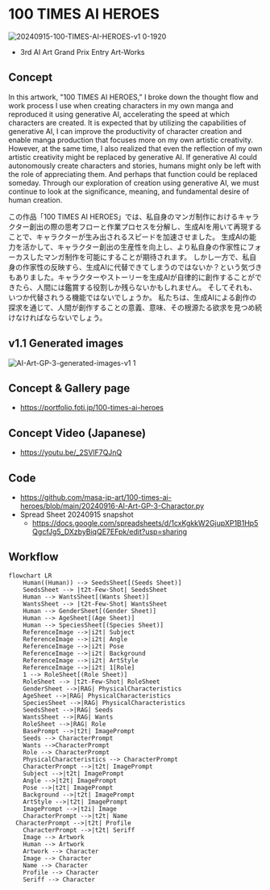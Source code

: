 # 100 TIMES AI HEROES
![20240915-100-TIMES-AI-HEROES-v1 0-1920](https://github.com/user-attachments/assets/4bedc96b-0139-4838-8fe9-251ddee41220)
- 3rd AI Art Grand Prix Entry Art-Works

## Concept
In this artwork, "100 TIMES AI HEROES," I broke down the thought flow and work process I use when creating characters in my own manga and reproduced it using generative AI, accelerating the speed at which characters are created.
It is expected that by utilizing the capabilities of generative AI, I can improve the productivity of character creation and enable manga production that focuses more on my own artistic creativity.
However, at the same time, I also realized that even the reflection of my own artistic creativity might be replaced by generative AI. If generative AI could autonomously create characters and stories, humans might only be left with the role of appreciating them.
And perhaps that function could be replaced someday.
Through our exploration of creation using generative AI, we must continue to look at the significance, meaning, and fundamental desire of human creation.

この作品「100 TIMES AI HEROES」では、私自身のマンガ制作におけるキャラクター創出の際の思考フローと作業プロセスを分解し、生成AIを用いて再現することで、キャラクターが生み出されるスピードを加速させました。
生成AIの能力を活かして、キャラクター創出の生産性を向上し、より私自身の作家性にフォーカスしたマンガ制作を可能にすることが期待されます。
しかし一方で、私自身の作家性の反映すら、生成AIに代替できてしまうのではないか？という気づきもありました。キャラクターやストーリーを生成AIが自律的に創作することができたら、人間には鑑賞する役割しか残らないかもしれません。
そしてそれも、いつか代替されうる機能ではないでしょうか。
私たちは、生成AIによる創作の探求を通じて、人間が創作することの意義、意味、その根源たる欲求を見つめ続けなければならないでしょう。

## v1.1 Generated images
![AI-Art-GP-3-generated-images-v1 1](https://github.com/user-attachments/assets/217688a2-952b-4f6f-8d36-607a40ad7afe)

## Concept & Gallery page
- https://portfolio.foti.jp/100-times-ai-heroes

## Concept Video (Japanese)
- https://youtu.be/_2SVlF7QJnQ

## Code
- https://github.com/masa-jp-art/100-times-ai-heroes/blob/main/20240916-AI-Art-GP-3-Charactor.py
- Spread Sheet 20240915 snapshot
  - https://docs.google.com/spreadsheets/d/1cxKgkkW2GjupXP1B1Hp5QgcfJg5_DXzbyBiqQE7EFpk/edit?usp=sharing
 
## Workflow
```mermaid
flowchart LR
	Human((Human)) --> SeedsSheet[(Seeds Sheet)] 
	SeedsSheet --> |t2t-Few-Shot| SeedsSheet
	Human --> WantsSheet[(Wants Sheet)] 
	WantsSheet --> |t2t-Few-Shot| WantsSheet
	Human --> GenderSheet[(Gender Sheet)] 
	Human --> AgeSheet[(Age Sheet)] 
	Human --> SpeciesSheet[(Species Sheet)] 
	ReferenceImage -->|i2t| Subject
	ReferenceImage -->|i2t| Angle
	ReferenceImage -->|i2t| Pose
	ReferenceImage -->|i2t| Background
	ReferenceImage -->|i2t| ArtStyle 
	ReferenceImage -->|i2t| 1[Role] 
	1 --> RoleSheet[(Role Sheet)] 
	RoleSheet --> |t2t-Few-Shot| RoleSheet
	GenderSheet -->|RAG| PhysicalCharacteristics 
	AgeSheet -->|RAG| PhysicalCharacteristics 
	SpeciesSheet -->|RAG| PhysicalCharacteristics 
	SeedsSheet -->|RAG| Seeds 
	WantsSheet -->|RAG| Wants 
	RoleSheet -->|RAG| Role 
	BasePrompt -->|t2t| ImagePrompt
	Seeds --> CharacterPrompt
	Wants -->CharacterPrompt
	Role --> CharacterPrompt
	PhysicalCharacteristics --> CharacterPrompt
	CharacterPrompt -->|t2t| ImagePrompt
	Subject -->|t2t| ImagePrompt
	Angle -->|t2t| ImagePrompt
	Pose -->|t2t| ImagePrompt
	Background -->|t2t| ImagePrompt
	ArtStyle -->|t2t| ImagePrompt
	ImagePrompt -->|t2i| Image
	CharacterPrompt -->|t2t| Name
  CharacterPrompt -->|t2t| Profile
	CharacterPrompt -->|t2t| Seriff
	Image --> Artwork
	Human --> Artwork
	Artwork --> Character
	Image --> Character
	Name --> Character
	Profile --> Character
	Seriff --> Character
```

